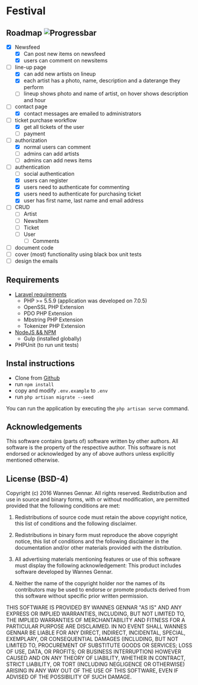 # Festival

## Roadmap ![Progressbar](http://progressed.io/bar/33)
 - [X] Newsfeed
	 - [X] Can post new items on newsfeed
	 - [X] users can comment on newsitems
 - [ ] line-up page
	 - [X] can add new artists on lineup
	 - [X] each artist has a photo, name, description and a daterange they perform
	 - [ ] lineup shows photo and name of artist, on hover shows description and hour
 - [ ] contact page
 	- [X] contact messages are emailed to administrators
 - [ ] ticket purchase workflow
 	- [X] get all tickets of the user
 	- [ ] payment
 - [ ] authorization
	 - [X] normal users can comment
	 - [ ] admins can add artists
	 - [ ] admins can add news items
 - [ ] authentication
	 - [ ] social authentication
	 - [X] users can register
	 - [X] users need to authenticate for commenting
	 - [X] users need to authenticate for purchasing ticket
	 - [X] user has first name, last name and email address
 - [ ] CRUD
 	 - [ ] Artist
 	 - [ ] NewsItem
 	 - [ ] Ticket
 	 - [ ] User
 	 	- [ ] Comments
 - [ ] document code
 - [ ] cover (most) functionality using black box unit tests
 - [ ] design the emails

## Requirements
 - [Laravel requirements](https://laravel.com/docs/5.2#server-requirements)
	 - PHP >= 5.5.9 (application was developed on 7.0.5)
	 - OpenSSL PHP Extension
	 - PDO PHP Extension
	 - Mbstring PHP Extension
	 - Tokenizer PHP Extension
 - [NodeJS && NPM](https://nodejs.org)
 	- Gulp (installed globally)
 - PHPUnit (to run unit tests)

## Instal instructions
 - Clone from [Github](http://github.dealloc.be)
 - run ``` npm install ```
 - copy and modify ``` .env.example ``` to ``` .env ```
 - run ``` php artisan migrate --seed ```

You can run the application by executing the ``` php artisan serve ``` command.

## Acknowledgements
This software contains (parts of) software written by other authors.
All software is the property of the respective author.
This software is not endorsed or acknowledged by any of above authors unless explicitly mentioned otherwise.

## License (BSD-4)

Copyright (c) 2016 Wannes Gennar. All rights reserved.
Redistribution and use in source and binary forms, with or without modification, are permitted provided that the following conditions are met:

1. Redistributions of source code must retain the above copyright notice, this list of conditions and the following disclaimer.

2. Redistributions in binary form must reproduce the above copyright notice, this list of conditions and the following disclaimer in the documentation and/or other materials provided with the distribution.

3. All advertising materials mentioning features or use of this software must display the following acknowledgement:
This product includes software developed by Wannes Gennar.

4. Neither the name of the copyright holder nor the names of its contributors may be used to endorse or promote products derived from this software without specific prior written permission.

THIS SOFTWARE IS PROVIDED BY WANNES GENNAR "AS IS" AND ANY EXPRESS OR IMPLIED WARRANTIES, INCLUDING, BUT NOT LIMITED TO, THE IMPLIED WARRANTIES OF MERCHANTABILITY AND FITNESS FOR A PARTICULAR PURPOSE ARE DISCLAIMED. IN NO EVENT SHALL WANNES GENNAR BE LIABLE FOR ANY DIRECT, INDIRECT, INCIDENTAL, SPECIAL, EXEMPLARY, OR CONSEQUENTIAL DAMAGES (INCLUDING, BUT NOT LIMITED TO, PROCUREMENT OF SUBSTITUTE GOODS OR SERVICES; LOSS OF USE, DATA, OR PROFITS; OR BUSINESS INTERRUPTION) HOWEVER CAUSED AND ON ANY THEORY OF LIABILITY, WHETHER IN CONTRACT, STRICT LIABILITY, OR TORT (INCLUDING NEGLIGENCE OR OTHERWISE) ARISING IN ANY WAY OUT OF THE USE OF THIS SOFTWARE, EVEN IF ADVISED OF THE POSSIBILITY OF SUCH DAMAGE.
